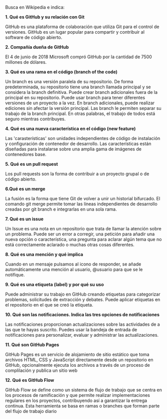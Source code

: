Busca en Wikipedia e indica:

**1. Qué es GitHub y su relación con Git**

GitHub es una plataforma de colaboración que utiliza Git para el control de versiones. GitHub es un lugar popular para compartir y contribuir al software de código abierto.

**2. Compañía dueña de GitHub**

El 4 de junio de 2018 Microsoft compró GitHub por la cantidad de 7500 millones de dólares.

**3. Qué es una rama en el código (branch of the code)**

Un branch es una versión paralela de su repositorio. De forma predeterminada, su repositorio tiene una branch llamada principal y se considera la branch definitiva. Puede crear branch adicionales fuera de la principal en su repositorio. Puede usar branch para tener diferentes versiones de un proyecto a la vez.
En branch adicionales, puede realizar ediciones sin afectar la versión principal. Las branch le permiten separar su trabajo de la branch principal. En otras palabras, el trabajo de todos está seguro mientras contribuyes.

**4. Qué es una nueva característica en el código (new feature)**

Las 'carasterísticas' son unidades independientes de código de instalación y configuración de contenedor de desarrollo. Las características están diseñadas para instalarse sobre una amplia gama de imágenes de contenedores base.

**5. Qué es un pull request**

 Los pull requests son la forma de contribuir a un proyecto grupal o de código abierto.

**6.Qué es un merge**

La fusión es la forma que tiene Git de volver a unir un historial bifurcado. El comando git merge permite tomar las líneas independientes de desarrollo creadas por git branch e integrarlas en una sola rama.
 
**7. Qué es un issue**

Un Issue es una nota en un repositorio que trata de llamar la atención sobre un problema. Puede ser un error a corregir, una petición para añadir una nueva opción o característica, una pregunta para aclarar algún tema que no está correctamente aclarado o muchas otras cosas diferentes.
   
**8.  Qué es una mención y qué implica**

Cuando en un mensaje pulsamos al icono de responder, se añade automáticamente una mención al usuario, @usuario para que se le notifique.
    
**9. Qué es una etiqueta (label) y por qué su uso**

Puede administrar su trabajo en GitHub creando etiquetas para categorizar problemas, solicitudes de extracción y debates. Puede aplicar etiquetas en el repositorio en el que se creó la etiqueta.
    
**10. Qué son las notificaciones. Indica las tres opciones de notificaciones**

Las notificaciones proporcionan actualizaciones sobre las actividades de a las que te hayas suscrito. Puedes usar la bandeja de entrada de notificaciones para personalizar, evaluar y administrar las actualizaciones.

**11. Qué son GitHub Pages**

GitHub Pages es un servicio de alojamiento de sitio estático que toma archivos HTML, CSS y JavaScript directamente desde un repositorio en GitHub, opcionalmente ejecuta los archivos a través de un proceso de complilación y publica un sitio web

**12. Qué es GitHub Flow**

GitHub Flow se define como un sistema de flujo de trabajo que se centra en los procesos de ramificación y que permite realizar implementaciones regulares en los proyectos, contribuyendo así a garantizar la entrega continua. Esta herramienta se basa en ramas o branches que forman parte del flujo de trabajo diario
